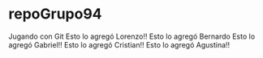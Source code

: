 # repoGrupo94
Jugando con Git
Esto lo agregó Lorenzo!!
Esto lo agregó Bernardo
Esto lo agregó Gabriel!!
Esto lo agregó Cristian!!
Esto lo agregó Agustina!!